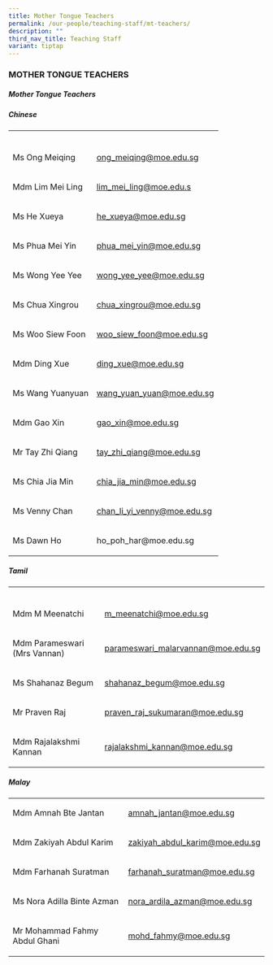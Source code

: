 ```yaml
---
title: Mother Tongue Teachers
permalink: /our-people/teaching-staff/mt-teachers/
description: ""
third_nav_title: Teaching Staff
variant: tiptap
---
```

<h3>MOTHER TONGUE TEACHERS</h3>
<h5>Mother Tongue Teachers</h5>
<h5>Chinese</h5>
<table style="minWidth: 50px">
<colgroup>
<col>
<col>
</colgroup>
<tbody>
<tr>
<th rowspan="1" colspan="1">
<p></p>
</th>
<th rowspan="1" colspan="1">
<p></p>
</th>
</tr>
<tr>
<td rowspan="1" colspan="1">
<p>Ms Ong Meiqing</p>
</td>
<td rowspan="1" colspan="1">
<p><a href="mailto:ong_meiqing@moe.edu.sg" rel="noopener noreferrer nofollow" target="_blank"><u>ong_meiqing@moe.edu.sg</u></a>
</p>
</td>
</tr>
<tr>
<td rowspan="1" colspan="1">
<p>Mdm Lim Mei Ling</p>
</td>
<td rowspan="1" colspan="1">
<p><a href="mailto:kalvinder_jeet_kaur@moe.edu.sg" rel="noopener noreferrer nofollow" target="_blank"><u>lim_mei_ling@moe.edu.s</u></a>
</p>
</td>
</tr>
<tr>
<td rowspan="1" colspan="1">
<p>Ms He Xueya</p>
</td>
<td rowspan="1" colspan="1">
<p><a href="mailto:he_xueya@moe.edu.sg" rel="noopener noreferrer nofollow" target="_blank">he_xueya@moe.edu.sg</a>
</p>
</td>
</tr>
<tr>
<td rowspan="1" colspan="1">
<p>Ms Phua Mei Yin</p>
</td>
<td rowspan="1" colspan="1">
<p><a href="mailto:Phua_Mei_Yin@moe.edu.sg" rel="noopener noreferrer nofollow" target="_blank">phua_mei_yin@moe.edu.sg</a>
</p>
</td>
</tr>
<tr>
<td rowspan="1" colspan="1">
<p>Ms Wong Yee Yee</p>
</td>
<td rowspan="1" colspan="1">
<p><a href="mailto:wong_yee_yee@moe.gov.sg" rel="noopener noreferrer nofollow" target="_blank">wong_yee_yee@moe.edu.sg</a>
</p>
</td>
</tr>
<tr>
<td rowspan="1" colspan="1">
<p>Ms Chua Xingrou</p>
</td>
<td rowspan="1" colspan="1">
<p><a href="mailto:chua_xingrou@moe.edu.sg" rel="noopener noreferrer nofollow" target="_blank">chua_xingrou@moe.edu.sg</a>
</p>
</td>
</tr>
<tr>
<td rowspan="1" colspan="1">
<p>Ms Woo Siew Foon</p>
</td>
<td rowspan="1" colspan="1">
<p><a href="mailto:woo_siew_foon@moe.edu.sg" rel="noopener noreferrer nofollow" target="_blank">woo_siew_foon@moe.edu.sg</a>
</p>
</td>
</tr>
<tr>
<td rowspan="1" colspan="1">
<p>Mdm Ding Xue</p>
</td>
<td rowspan="1" colspan="1">
<p><a href="mailto:ding_xue@moe.edu.sg" rel="noopener noreferrer nofollow" target="_blank">ding_xue@moe.edu.sg</a>
</p>
</td>
</tr>
<tr>
<td rowspan="1" colspan="1">
<p>Ms Wang Yuanyuan</p>
</td>
<td rowspan="1" colspan="1">
<p><a href="mailto:wang_yuan_yuan@moe.edu.sg" rel="noopener noreferrer nofollow" target="_blank">wang_yuan_yuan@moe.edu.sg</a>
</p>
</td>
</tr>
<tr>
<td rowspan="1" colspan="1">
<p>Mdm Gao Xin</p>
</td>
<td rowspan="1" colspan="1">
<p><a href="mailto:gao_xin@moe.edu.sg" rel="noopener noreferrer nofollow" target="_blank">gao_xin@moe.edu.sg</a>
</p>
</td>
</tr>
<tr>
<td rowspan="1" colspan="1">
<p>Mr Tay Zhi Qiang</p>
</td>
<td rowspan="1" colspan="1">
<p><a href="mailto:tay_zhi_qiang@moe.edu.sg" rel="noopener noreferrer nofollow" target="_blank">tay_zhi_qiang@moe.edu.sg</a>
</p>
</td>
</tr>
<tr>
<td rowspan="1" colspan="1">
<p>Ms Chia Jia Min</p>
</td>
<td rowspan="1" colspan="1">
<p><a href="mailto:chia_jia_min@moe.edu.sg" rel="noopener noreferrer nofollow" target="_blank">chia_jia_min@moe.edu.sg</a>
</p>
</td>
</tr>
<tr>
<td rowspan="1" colspan="1">
<p>Ms Venny Chan</p>
</td>
<td rowspan="1" colspan="1">
<p><a href="mailto:chan_li_yi_venny@moe.edu.sg" rel="noopener noreferrer nofollow" target="_blank">chan_li_yi_venny@moe.edu.sg</a>
</p>
</td>
</tr>
<tr>
<td rowspan="1" colspan="1">
<p>Ms Dawn Ho</p>
</td>
<td rowspan="1" colspan="1">
<p><a rel="noopener noreferrer nofollow" target="_blank">ho_poh_har@moe.edu.sg</a>
</p>
</td>
</tr>
</tbody>
</table>
<h5>Tamil</h5>
<table style="minWidth: 50px">
<colgroup>
<col>
<col>
</colgroup>
<tbody>
<tr>
<th rowspan="1" colspan="1">
<p></p>
</th>
<th rowspan="1" colspan="1">
<p></p>
</th>
</tr>
<tr>
<td rowspan="1" colspan="1">
<p>Mdm M Meenatchi</p>
</td>
<td rowspan="1" colspan="1">
<p><a href="mailto:m_meenatchi@moe.edu.sg" rel="noopener noreferrer nofollow" target="_blank">m_meenatchi@moe.edu.sg</a>
</p>
</td>
</tr>
<tr>
<td rowspan="1" colspan="1">
<p>Mdm Parameswari (Mrs Vannan)</p>
</td>
<td rowspan="1" colspan="1">
<p><a href="mailto:parameswari_malarvannan@moe.edu.sg" rel="noopener noreferrer nofollow" target="_blank">parameswari_malarvannan@moe.edu.sg</a>
</p>
</td>
</tr>
<tr>
<td rowspan="1" colspan="1">
<p>Ms Shahanaz Begum</p>
</td>
<td rowspan="1" colspan="1">
<p><a href="mailto:shahanaz_begum@moe.edu.sg" rel="noopener noreferrer nofollow" target="_blank">shahanaz_begum@moe.edu.sg</a>
</p>
</td>
</tr>
<tr>
<td rowspan="1" colspan="1">
<p>Mr Praven Raj</p>
</td>
<td rowspan="1" colspan="1">
<p><a href="mailto:praven_raj_sukumaran@moe.edu.sg" rel="noopener noreferrer nofollow" target="_blank">praven_raj_sukumaran@moe.edu.sg</a>
</p>
</td>
</tr>
<tr>
<td rowspan="1" colspan="1">
<p>Mdm Rajalakshmi Kannan</p>
</td>
<td rowspan="1" colspan="1">
<p><a href="mailto:Rajalakshmi_Kannan@moe.edu.sg" rel="noopener noreferrer nofollow" target="_blank">rajalakshmi_kannan@moe.edu.sg</a>
</p>
</td>
</tr>
</tbody>
</table>
<h5>Malay</h5>
<table style="minWidth: 50px">
<colgroup>
<col>
<col>
</colgroup>
<tbody>
<tr>
<td rowspan="1" colspan="1">
<p>Mdm Amnah Bte Jantan</p>
</td>
<td rowspan="1" colspan="1">
<p><a href="mailto:amnah_jantan@moe.edu.sg" rel="noopener noreferrer nofollow" target="_blank">amnah_jantan@moe.edu.sg</a>
</p>
</td>
</tr>
<tr>
<td rowspan="1" colspan="1">
<p>Mdm Zakiyah Abdul Karim</p>
</td>
<td rowspan="1" colspan="1">
<p><a href="mailto:zakiyah_abdul_karim@moe.edu.sg" rel="noopener noreferrer nofollow" target="_blank">zakiyah_abdul_karim@moe.edu.sg</a>
</p>
</td>
</tr>
<tr>
<td rowspan="1" colspan="1">
<p>Mdm Farhanah Suratman</p>
</td>
<td rowspan="1" colspan="1">
<p><a href="mailto:farhanah_suratman@moe.edu.sg" rel="noopener noreferrer nofollow" target="_blank">farhanah_suratman@moe.edu.sg</a>
</p>
</td>
</tr>
<tr>
<td rowspan="1" colspan="1">
<p>Ms Nora Adilla Binte Azman</p>
</td>
<td rowspan="1" colspan="1">
<p><a href="mailto:nora_ardila_azman@moe.edu.sg" rel="noopener noreferrer nofollow" target="_blank"><u>nora_ardila_azman@moe.edu.sg</u></a>
</p>
</td>
</tr>
<tr>
<td rowspan="1" colspan="1">
<p>Mr Mohammad Fahmy Abdul Ghani</p>
</td>
<td rowspan="1" colspan="1">
<p><a href="mailto:Mohammad_Fahmy@moe.edu.sg" rel="noopener noreferrer nofollow" target="_blank">mohd_fahmy@moe.edu.sg</a>
</p>
</td>
</tr>
</tbody>
</table>
<p></p>